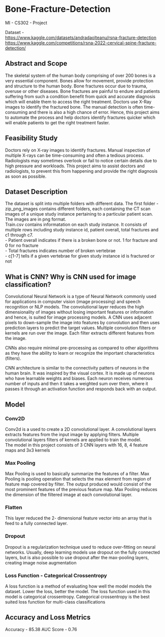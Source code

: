 # Bone-Fracture-Detection
MI - CS302 - Project   

Dataset -   
  https://www.kaggle.com/datasets/andradaolteanu/rsna-fracture-detection  
  https://www.kaggle.com/competitions/rsna-2022-cervical-spine-fracture-detection/

## Abstract and Scope
The skeletal system of the human body comprising of over 200 bones is a very essential component. Bones allow for movement, provide protection and structure to the human body. Bone fractures occur due to trauma, overuse or other diseases. Bone fractures are painful to endure and patients suffering from such a condition benefit from quick and accurate diagnosis which will enable them to access the right treatment. Doctors use X-Ray images to identify the fractured bone. The manual detection is often time-consuming and there is also a high chance of error. Hence, this project aims to automate the process and help doctors identify fractures quicker which will enable patients to get the right treatment faster.

## Feasibility Study
Doctors rely on X-ray images to identify fractures. Manual inspection of multiple X-rays can be time-consuming and often a tedious process. Radiologists may sometimes overlook or fail to notice certain details due to high pressure and workloads. This project aims to assist doctors and radiologists, to prevent this from happening and provide the right diagnosis as soon as possible. 
  
  
## Dataset Description  
The dataset is split into multiple folders with different data. The first folder - zip_png_images contains different folders, each containing the CT scan images of a unique study instance pertaining to a particular patient scan. The images are in png format.  
Train.csv contains informatation on each study instance. It consists of multiple rows including study instance id, patient overall, total fractures and c1 through c7.  
    - Patient overall indicates if there is a broken bone or not.  1 for fracture and 0 for no fracture  
    - Total fractures indicates number of broken vertebrae  
    - c[1-7] tells if a given vertebrae for given study instance id is fractured or not  
    
    
## What is CNN? Why is CNN used for image classification?  
Convolutional Neural Network is a type of Neural Network commonly used for applications in computer vision (image processing) and speech recognition or NLP models. The convolutional layer reduces the high dimensionality of images without losing important features or information and hence, is suited for image processing models.  A CNN uses adjacent pixels to down-sample the image into features by convolution and then uses prediction layers to predict the target values. Multiple convolution filters or kernels are run over the image. Each filter extracts different features from the image.   

  
CNNs also require minimal pre-processing as compared to other algorithms as they have the ability to learn or recognize the important characteristics (filters).  
  
CNN architecture is similar to the connectivity patters of neurons in the human brain. It was inspired by the visual cortex. It is made up of neurons who have learnable weights and biases. Each neuron receives numerous number of inputs and then it takes a weighted sum over them, where it passes it through an activation function and responds back with an output.
    
    
## Model 
### Conv2D
Conv2d is a used to create a 2D convolutional layer. A convolutional layers extracts features from the input image by applying filters. Multiple convolutional layers filters of kernels are applied to train the model.  
The model in this project consists of 3 CNN layers with 16, 8, 4 feature maps and 3x3 kernels

### Max Pooling
Max Pooling is used to basically summarize the features of a filter. Max Pooling is pooling operation that selects the max element from region of feature map covered by filter.  The output produced would consist of the most prominent features of the previous feature map. Max Pooling reduces the dimension of the filtered image at each convolutional layer.
### Flatten
This layer reduced the 2- dimensional feature vector into an array that is feed to a fully connected layer.
### Dropout
Dropout is a regularization technique used to reduce over-fitting on neural networks. Usually, deep learning models use dropout on the fully connected layers, but is also possible to use dropout after the max-pooling layers, creating image noise augmentation
### Loss Function - Categorical Crossentropy
A loss function is a method of evaluating how well the model models the dataset. Lower the loss, better the model.  The loss function used in this model is categorical crossentropy.
Categorical crossentropy is the best suited loss function for multi-class classifications  
  
  
## Accuracy and Loss Metrics  
Accuracy - 85.38
AUC Score - 0.76
